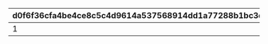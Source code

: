 |d0f6f36cfa4be4ce8c5c4d9614a537568914dd1a77288b1bc3d440fbb3b421d8|9b40a72e5a3642a402415526e32c61e9f88069440e9583e0937567050bf5a123|635adc17e5fe6bdf01466e345c0c3993b328e5aaff45f1df852077b018867d23|469b30cc9065f8679e9c194856c07259896544b235976ba7506ee252abc4699f|3a9d98c0e81942cf4550b65e467a9593010ce0c6ac2456dc45f908bf227d3b1d|6bfcc172d7ad170a77c8185554f17bd3fcc78398dd055d8ca038fc65697dcfa0|ca4a2520c70691eeb14ce6a12d8714815dca248b89f9798eff4c2f2aa633e010|94e4d465b24895a645f8507b0b82bb4ac0ff76f10d1efdd308982a246b03dc3d|d754edf7fe1ee41383c1a326863b8250d032c45ac3c17cd8ea306b3d544dcb9f|3e9b38d429491e403cddfb4afbd40f1366cc86edcbc41a6b42b53a1f2932ac4a|f871bedc33da6079f2007efe1e5dc1c4b7d9de64d26267c821c4d849f524d429|
| --- | --- | --- | --- | --- | --- | --- | --- | --- | --- | --- |
|1|0|0|1|109701|2|0|0|109801|0|0|